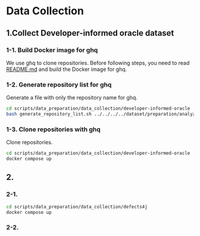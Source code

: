 # Data Collection

## 1.Collect Developer-informed oracle dataset

### 1-1. Build Docker image for ghq

We use ghq to clone repositories.
Before following steps, you need to read [README.md](../../../docker/README.md#ghq) and build the Docker image for ghq.

### 1-2. Generate repository list for ghq

Generate a file with only the repository name for ghq.

```bash
cd scripts/data_preparation/data_collection/developer-informed-oracle
bash generate_repository_list.sh ../../../../dataset/preparation/analyzed_developer-informed-oracle_projects.csv
```

### 1-3. Clone repositories with ghq

Clone repositories.

```bash
cd scripts/data_preparation/data_collection/developer-informed-oracle
docker compose up
```

## 2.

### 2-1.

```bash
cd scripts/data_preparation/data_collection/defects4j
docker compose up
```

### 2-2.

```bash

```
